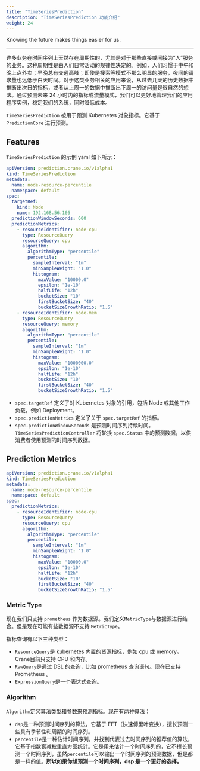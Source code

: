 ```yaml
---
title: "TimeSeriesPrediction"
description: "TimeSeriesPrediction 功能介绍"
weight: 24
---
```


Knowing the future makes things easier for us.

---

许多业务在时间序列上天然存在周期性的，尤其是对于那些直接或间接为“人”服务的业务。这种周期性是由人们日常活动的规律性决定的。例如，人们习惯于中午和晚上点外卖；早晚总有交通高峰；即使是搜索等模式不那么明显的服务，夜间的请求量也远低于白天时间。对于这类业务相关的应用来说，从过去几天的历史数据中推断出次日的指标，或者从上周一的数据中推断出下周一的访问量是很自然的想法。通过预测未来 24 小时内的指标或流量模式，我们可以更好地管理我们的应用程序实例，稳定我们的系统，同时降低成本。

`TimeSeriesPrediction` 被用于预测 Kubernetes 对象指标。它基于 `PredictionCore` 进行预测。

## Features
`TimeSeriesPrediction` 的示例 yaml 如下所示：

```yaml title="TimeSeriesPrediction"
apiVersion: prediction.crane.io/v1alpha1
kind: TimeSeriesPrediction
metadata:
  name: node-resource-percentile
  namespace: default
spec:
  targetRef:
    kind: Node
    name: 192.168.56.166
  predictionWindowSeconds: 600
  predictionMetrics:
    - resourceIdentifier: node-cpu
      type: ResourceQuery
      resourceQuery: cpu
      algorithm:
        algorithmType: "percentile"
        percentile:
          sampleInterval: "1m"
          minSampleWeight: "1.0"
          histogram:
            maxValue: "10000.0"
            epsilon: "1e-10"
            halfLife: "12h"
            bucketSize: "10"
            firstBucketSize: "40"
            bucketSizeGrowthRatio: "1.5"
    - resourceIdentifier: node-mem
      type: ResourceQuery
      resourceQuery: memory
      algorithm:
        algorithmType: "percentile"
        percentile:
          sampleInterval: "1m"
          minSampleWeight: "1.0"
          histogram:
            maxValue: "1000000.0"
            epsilon: "1e-10"
            halfLife: "12h"
            bucketSize: "10"
            firstBucketSize: "40"
            bucketSizeGrowthRatio: "1.5"
```

* `spec.targetRef` 定义了对 Kubernetes 对象的引用，包括 Node 或其他工作负载，例如 Deployment。
* `spec.predictionMetrics` 定义了关于 `spec.targetRef` 的指标。
* `spec.predictionWindowSeconds` 是预测时间序列持续时间。`TimeSeriesPredictionController` 将轮换 `spec.Status` 中的预测数据，以供消费者使用预测的时间序列数据。

## Prediction Metrics
```yaml title="TimeSeriesPrediction"
apiVersion: prediction.crane.io/v1alpha1
kind: TimeSeriesPrediction
metadata:
  name: node-resource-percentile
  namespace: default
spec:
  predictionMetrics:
    - resourceIdentifier: node-cpu
      type: ResourceQuery
      resourceQuery: cpu
      algorithm:
        algorithmType: "percentile"
        percentile:
          sampleInterval: "1m"
          minSampleWeight: "1.0"
          histogram:
            maxValue: "10000.0"
            epsilon: "1e-10"
            halfLife: "12h"
            bucketSize: "10"
            firstBucketSize: "40"
            bucketSizeGrowthRatio: "1.5"
```

### Metric Type

现在我们只支持 `prometheus` 作为数据源。我们定义`MetricType`与数据源进行结合。但是现在可能有些数据源不支持 `MetricType`。

指标查询有以下三种类型：

- `ResourceQuery`是 kubernetes 内置的资源指标，例如 cpu 或 memory。Crane目前只支持 CPU 和内存。
- `RawQuery`是通过 DSL 的查询，比如 prometheus 查询语句。现在已支持 Prometheus 。
- `ExpressionQuery`是一个表达式查询。


### Algorithm

`Algorithm`定义算法类型和参数来预测指标。现在有两种算法：

- `dsp`是一种预测时间序列的算法，它基于 FFT（快速傅里叶变换），擅长预测一些具有季节性和周期的时间序列。
- `percentile`是一种估计时间序列，并找到代表过去时间序列的推荐值的算法，它基于指数衰减权重直方图统计。它是用来估计一个时间序列的，它不擅长预测一个时间序列，虽然`percentile`可以输出一个时间序列的预测数据，但是都是一样的值。**所以如果你想预测一个时间序列，dsp 是一个更好的选择。**
 

